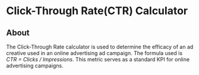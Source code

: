 # Click-Through Rate(CTR) Calculator

## About
The Click-Through Rate calculator is used to determine the efficacy of an ad creative used in an online advertising ad campaign. The formula used is *CTR = Clicks / Impressions*. This metric serves as a standard KPI for online advertising campaigns.


